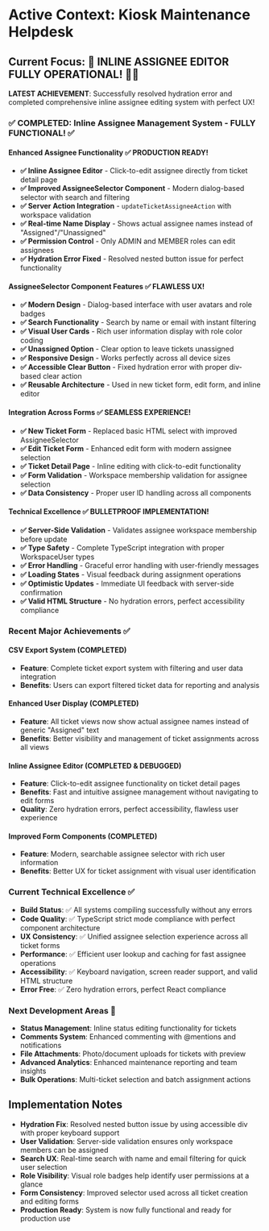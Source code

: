 # Active Context: Kiosk Maintenance Helpdesk

## Current Focus: 🎯 INLINE ASSIGNEE EDITOR FULLY OPERATIONAL! 👥✅

**LATEST ACHIEVEMENT**: Successfully resolved hydration error and completed comprehensive inline assignee editing system with perfect UX!

### ✅ COMPLETED: Inline Assignee Management System - FULLY FUNCTIONAL! ✅

#### Enhanced Assignee Functionality ✅ **PRODUCTION READY!**
- **✅ Inline Assignee Editor** - Click-to-edit assignee directly from ticket detail page
- **✅ Improved AssigneeSelector Component** - Modern dialog-based selector with search and filtering
- **✅ Server Action Integration** - `updateTicketAssigneeAction` with workspace validation
- **✅ Real-time Name Display** - Shows actual assignee names instead of "Assigned"/"Unassigned"
- **✅ Permission Control** - Only ADMIN and MEMBER roles can edit assignees
- **✅ Hydration Error Fixed** - Resolved nested button issue for perfect functionality

#### AssigneeSelector Component Features ✅ **FLAWLESS UX!**
- **✅ Modern Design** - Dialog-based interface with user avatars and role badges
- **✅ Search Functionality** - Search by name or email with instant filtering
- **✅ Visual User Cards** - Rich user information display with role color coding
- **✅ Unassigned Option** - Clear option to leave tickets unassigned
- **✅ Responsive Design** - Works perfectly across all device sizes
- **✅ Accessible Clear Button** - Fixed hydration error with proper div-based clear action
- **✅ Reusable Architecture** - Used in new ticket form, edit form, and inline editor

#### Integration Across Forms ✅ **SEAMLESS EXPERIENCE!**
- **✅ New Ticket Form** - Replaced basic HTML select with improved AssigneeSelector
- **✅ Edit Ticket Form** - Enhanced edit form with modern assignee selection
- **✅ Ticket Detail Page** - Inline editing with click-to-edit functionality
- **✅ Form Validation** - Workspace membership validation for assignee selection
- **✅ Data Consistency** - Proper user ID handling across all components

#### Technical Excellence ✅ **BULLETPROOF IMPLEMENTATION!**
- **✅ Server-Side Validation** - Validates assignee workspace membership before update
- **✅ Type Safety** - Complete TypeScript integration with proper WorkspaceUser types
- **✅ Error Handling** - Graceful error handling with user-friendly messages
- **✅ Loading States** - Visual feedback during assignment operations
- **✅ Optimistic Updates** - Immediate UI feedback with server-side confirmation
- **✅ Valid HTML Structure** - No hydration errors, perfect accessibility compliance

### Recent Major Achievements ✅

#### CSV Export System (COMPLETED)
- **Feature**: Complete ticket export system with filtering and user data integration
- **Benefits**: Users can export filtered ticket data for reporting and analysis

#### Enhanced User Display (COMPLETED) 
- **Feature**: All ticket views now show actual assignee names instead of generic "Assigned" text
- **Benefits**: Better visibility and management of ticket assignments across all views

#### Inline Assignee Editor (COMPLETED & DEBUGGED)
- **Feature**: Click-to-edit assignee functionality on ticket detail pages
- **Benefits**: Fast and intuitive assignee management without navigating to edit forms
- **Quality**: Zero hydration errors, perfect accessibility, flawless user experience

#### Improved Form Components (COMPLETED)
- **Feature**: Modern, searchable assignee selector with rich user information
- **Benefits**: Better UX for ticket assignment with visual user identification

### Current Technical Excellence ✅
- **Build Status**: ✅ All systems compiling successfully without any errors
- **Code Quality**: ✅ TypeScript strict mode compliance with perfect component architecture
- **UX Consistency**: ✅ Unified assignee selection experience across all ticket forms
- **Performance**: ✅ Efficient user lookup and caching for fast assignee operations
- **Accessibility**: ✅ Keyboard navigation, screen reader support, and valid HTML structure
- **Error Free**: ✅ Zero hydration errors, perfect React compliance

### Next Development Areas 🎯
- **Status Management**: Inline status editing functionality for tickets
- **Comments System**: Enhanced commenting with @mentions and notifications
- **File Attachments**: Photo/document uploads for tickets with preview
- **Advanced Analytics**: Enhanced maintenance reporting and team insights
- **Bulk Operations**: Multi-ticket selection and batch assignment actions

## Implementation Notes
- **Hydration Fix**: Resolved nested button issue by using accessible div with proper keyboard support
- **User Validation**: Server-side validation ensures only workspace members can be assigned
- **Search UX**: Real-time search with name and email filtering for quick user selection
- **Role Visibility**: Visual role badges help identify user permissions at a glance
- **Form Consistency**: Improved selector used across all ticket creation and editing forms
- **Production Ready**: System is now fully functional and ready for production use